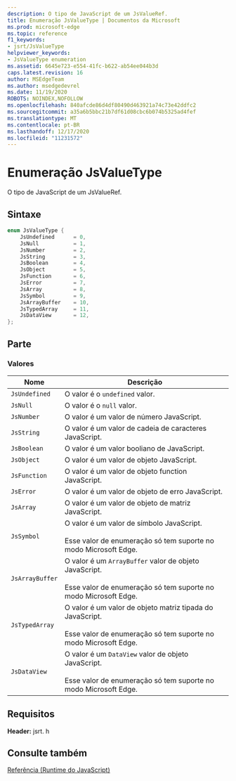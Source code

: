 ```yaml
---
description: O tipo de JavaScript de um JsValueRef.
title: Enumeração JsValueType | Documentos da Microsoft
ms.prod: microsoft-edge
ms.topic: reference
f1_keywords:
- jsrt/JsValueType
helpviewer_keywords:
- JsValueType enumeration
ms.assetid: 6645e723-e554-41fc-b622-ab54ee044b3d
caps.latest.revision: 16
author: MSEdgeTeam
ms.author: msedgedevrel
ms.date: 11/19/2020
ROBOTS: NOINDEX,NOFOLLOW
ms.openlocfilehash: 840afcde86d4df80490d463921a74c73e42ddfc2
ms.sourcegitcommit: a35a6b5bbc21b7df61d08cbc6b074b5325ad4fef
ms.translationtype: MT
ms.contentlocale: pt-BR
ms.lasthandoff: 12/17/2020
ms.locfileid: "11231572"
---
```

# Enumeração JsValueType

O tipo de JavaScript de um JsValueRef.  
  
## Sintaxe  
  
```cpp  
enum JsValueType {  
    JsUndefined      = 0,  
    JsNull           = 1,  
    JsNumber         = 2,  
    JsString         = 3,  
    JsBoolean        = 4,  
    JsObject         = 5,  
    JsFunction       = 6,  
    JsError          = 7,  
    JsArray          = 8,  
    JsSymbol         = 9,  
    JsArrayBuffer    = 10,  
    JsTypedArray     = 11,  
    JsDataView       = 12,  
};  
```  
  
## Parte  
  
### Valores  
  
|Nome|Descrição|  
|----------|-----------------|  
|`JsUndefined`|O valor é o `undefined` valor.|  
|`JsNull`|O valor é o `null` valor.|  
|`JsNumber`|O valor é um valor de número JavaScript.|  
|`JsString`|O valor é um valor de cadeia de caracteres JavaScript.|  
|`JsBoolean`|O valor é um valor booliano de JavaScript.|  
|`JsObject`|O valor é um valor de objeto JavaScript.|  
|`JsFunction`|O valor é um valor de objeto function JavaScript.|  
|`JsError`|O valor é um valor de objeto de erro JavaScript.|  
|`JsArray`|O valor é um valor de objeto de matriz JavaScript.|  
|`JsSymbol`|O valor é um valor de símbolo JavaScript.<br /><br /> Esse valor de enumeração só tem suporte no modo Microsoft Edge.|  
|`JsArrayBuffer`|O valor é um `ArrayBuffer` valor de objeto JavaScript.<br /><br /> Esse valor de enumeração só tem suporte no modo Microsoft Edge.|  
|`JsTypedArray`|O valor é um valor de objeto matriz tipada do JavaScript.<br /><br /> Esse valor de enumeração só tem suporte no modo Microsoft Edge.|  
|`JsDataView`|O valor é um `DataView` valor de objeto JavaScript.<br /><br /> Esse valor de enumeração só tem suporte no modo Microsoft Edge.|  
  
## Requisitos  
 **Header:** jsrt. h  
  
## Consulte também  
 [Referência (Runtime do JavaScript)](../chakra-hosting/reference-javascript-runtime.md)
